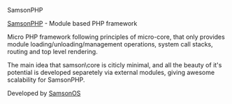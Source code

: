 SamsonPHP

[SamsonPHP](http://samsonphp.com) - Module based PHP framework

Micro PHP framework following principles of micro-core, that only provides module 
loading/unloading/management operations, system call stacks, routing and top level rendering.

The main idea that samson\core is citicly minimal, and all the beauty of it's potential is developed
separetely via external modules, giving awesome scalability for SamsonPHP.

Developed by [SamsonOS](http://samsonos.com/)